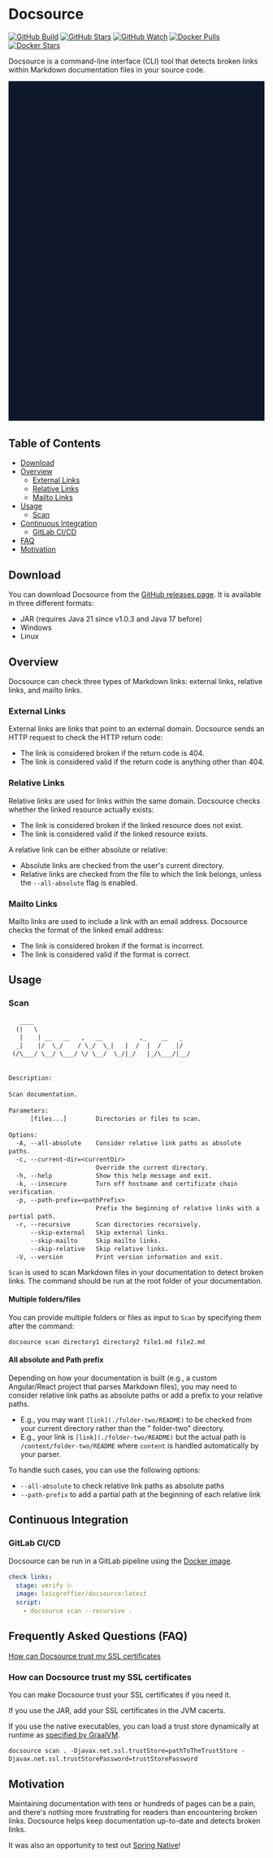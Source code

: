 # Docsource

[![GitHub Build](https://img.shields.io/github/actions/workflow/status/loicgreffier/docsource/push_main.yml?branch=main&logo=github&style=for-the-badge)](https://github.com/loicgreffier/docsource/actions/workflows/push_main.yml)
[![GitHub Stars](https://img.shields.io/github/stars/loicgreffier/docsource?logo=github&style=for-the-badge)](https://github.com/loicgreffier/docsource)
[![GitHub Watch](https://img.shields.io/github/watchers/loicgreffier/docsource?logo=github&style=for-the-badge)](https://github.com/loicgreffier/docsource)
[![Docker Pulls](https://img.shields.io/docker/pulls/loicgreffier/docsource?label=Pulls&logo=docker&style=for-the-badge)](https://hub.docker.com/r/loicgreffier/docsource/tags)
[![Docker Stars](https://img.shields.io/docker/stars/loicgreffier/docsource?label=Stars&logo=docker&style=for-the-badge)](https://hub.docker.com/r/loicgreffier/docsource)

Docsource is a command-line interface (CLI) tool that detects broken links within Markdown documentation files in your
source code.

![](.readme/demo.gif)

## Table of Contents

* [Download](#download)
* [Overview](#overview)
    * [External Links](#external-links)
    * [Relative Links](#relative-links)
    * [Mailto Links](#mailto-links)
* [Usage](#usage)
    * [Scan](#scan)
* [Continuous Integration](#continuous-integration)
    * [GitLab CI/CD](#gitlab-cicd)
* [FAQ](#frequently-asked-questions-faq)
* [Motivation](#motivation)

## Download

You can download Docsource from the [GitHub releases page](https://github.com/loicgreffier/docsource/releases). It is
available in three different formats:

- JAR (requires Java 21 since v1.0.3 and Java 17 before)
- Windows
- Linux

## Overview

Docsource can check three types of Markdown links: external links, relative links, and mailto links.

### External Links

External links are links that point to an external domain. Docsource sends an HTTP request to check the HTTP return
code:

- The link is considered broken if the return code is 404.
- The link is considered valid if the return code is anything other than 404.

### Relative Links

Relative links are used for links within the same domain. Docsource checks whether the linked resource actually exists:

- The link is considered broken if the linked resource does not exist.
- The link is considered valid if the linked resource exists.

A relative link can be either absolute or relative:

- Absolute links are checked from the user's current directory.
- Relative links are checked from the file to which the link belongs, unless the `--all-absolute` flag is enabled.

### Mailto Links

Mailto links are used to include a link with an email address. Docsource checks the format of the linked email address:

- The link is considered broken if the format is incorrect.
- The link is considered valid if the format is correct.

## Usage

### Scan

```console
   ____
  (|   \
   |    | __   __   ,   __          ,_    __   _
  _|    |/  \_/    / \_/  \_|   |  /  |  /    |/
 (/\___/ \__/ \___/ \/ \__/  \_/|_/   |_/\___/|__/


Description:

Scan documentation.

Parameters:
      [files...]        Directories or files to scan.

Options:
  -A, --all-absolute    Consider relative link paths as absolute paths.
  -c, --current-dir=<currentDir>
                        Override the current directory.
  -h, --help            Show this help message and exit.
  -k, --insecure        Turn off hostname and certificate chain verification.
  -p, --path-prefix=<pathPrefix>
                        Prefix the beginning of relative links with a partial path.
  -r, --recursive       Scan directories recursively.
      --skip-external   Skip external links.
      --skip-mailto     Skip mailto links.
      --skip-relative   Skip relative links.
  -V, --version         Print version information and exit.
```

`Scan` is used to scan Markdown files in your documentation to detect broken links. The command should be run at the
root folder of your documentation.

#### Multiple folders/files

You can provide multiple folders or files as input to `Scan` by specifying them after the command:

```console
docsource scan directory1 directory2 file1.md file2.md
```

#### All absolute and Path prefix

Depending on how your documentation is built (e.g., a custom Angular/React project that parses Markdown files), you may
need to consider relative link paths as absolute paths or add a prefix to your relative paths.

- E.g., you may want `[link](./folder-two/README)` to be checked from your current directory rather than the "
  folder-two" directory.
- E.g., your link is `[link](./folder-two/README)` but the actual path is `/content/folder-two/README` where `content`
  is handled automatically by your parser.

To handle such cases, you can use the following options:

- `--all-absolute` to check relative link paths as absolute paths
- `--path-prefix` to add a partial path at the beginning of each relative link

## Continuous Integration

### GitLab CI/CD

Docsource can be run in a GitLab pipeline using the [Docker image](https://hub.docker.com/r/loicgreffier/docsource).

```yaml
check links:
  stage: verify 🩺
  image: loicgreffier/docsource:latest
  script:
    - docsource scan --recursive .
```

## Frequently Asked Questions (FAQ)

[How can Docsource trust my SSL certificates](#how-can-docsource-trust-my-ssl-certificates)

### How can Docsource trust my SSL certificates

You can make Docsource trust your SSL certificates if you need it.

If you use the JAR, add your SSL certificates in the JVM cacerts.

If you use the native executables, you can load a trust store dynamically at runtime
as [specified by GraalVM](https://www.graalvm.org/22.1/reference-manual/native-image/CertificateManagement/).

```console
docsource scan . -Djavax.net.ssl.trustStore=pathToTheTrustStore -Djavax.net.ssl.trustStorePassword=trustStorePassword
```

## Motivation

Maintaining documentation with tens or hundreds of pages can be a pain, and there's nothing more frustrating for readers
than encountering broken links. Docsource helps keep documentation up-to-date and detects broken links.

It was also an opportunity to test
out [Spring Native](https://docs.spring.io/spring-native/docs/current/reference/htmlsingle/)!
